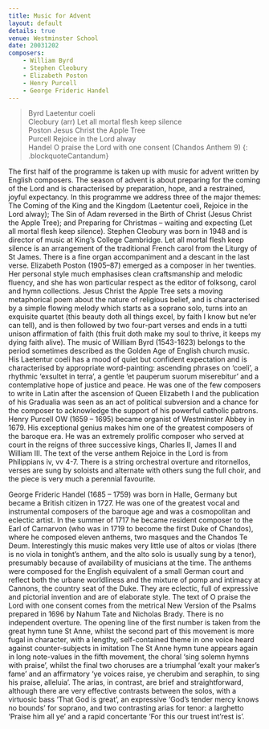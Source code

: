 ```yaml
---
title: Music for Advent
layout: default
details: true
venue: Westminster School
date: 20031202
composers:
    - William Byrd
    - Stephen Cleobury
    - Elizabeth Poston
    - Henry Purcell
    - George Frideric Handel
---
```

> Byrd Laetentur coeli  
> Cleobury (arr) Let all mortal flesh keep silence  
> Poston Jesus Christ the Apple Tree  
> Purcell Rejoice in the Lord alway  
> Handel O praise the Lord with one consent (Chandos Anthem 9)
{: .blockquoteCantandum}

The first half of the programme is taken up with music for advent written by English composers.  The season of advent is about preparing for the coming of the Lord and is characterised by preparation, hope, and a restrained, joyful expectancy.  In this programme we address three of the major themes: The Coming of the King and the Kingdom (Laetentur coeli, Rejoice in the Lord alway); The Sin of Adam reversed in the Birth of Christ (Jesus Christ the Apple Tree); and Preparing for Christmas – waiting and expecting (Let all mortal flesh keep silence). Stephen Cleobury was born in 1948 and is director of music at King’s College Cambridge.  Let all mortal flesh keep silence is an arrangement of the traditional French carol from the Liturgy of St James.  There is a fine organ accompaniment and a descant in the last verse.  Elizabeth Poston (1905–87) emerged as a composer in her twenties.  Her personal style much emphasises clean craftsmanship and melodic fluency, and she has won particular respect as the editor of folksong, carol and hymn collections.  Jesus Christ the Apple Tree sets a moving metaphorical poem about the nature of religious belief, and is characterised by a simple flowing melody which starts as a soprano solo, turns into an exquisite quartet (this beauty doth all things excel, by faith I know but ne’er can tell), and is then followed by two four-part verses and ends in a tutti unison affirmation of faith (this fruit doth make my soul to thrive, it keeps my dying faith alive).  The music of William Byrd (1543-1623) belongs to the period sometimes described as the Golden Age of English church music.  His Laetentur coeli has a mood of quiet but confident expectation and is characterised by appropriate word-painting: ascending phrases on ‘coeli’, a rhythmic ‘exsultet in terra’, a gentle ‘et pauperum suorum miserebitur’ and a contemplative hope of justice and peace.  He was one of the few composers to write in Latin after the ascension of Queen Elizabeth I and the publication of his Gradualia was seen as an act of political subversion and a chance for the composer to acknowledge the support of his powerful catholic patrons.  Henry Purcell OW (1659 – 1695) became organist of Westminster Abbey in 1679.  His exceptional genius makes him one of the greatest composers of the baroque era.  He was an extremely prolific composer who served at court in the reigns of three successive kings, Charles II, James II and William III.  The text of the verse anthem Rejoice in the Lord is from Philippians iv, vv 4-7. There is a string orchestral overture and ritornellos, verses are sung by soloists and alternate with others sung the full choir, and the piece is very much a perennial favourite.

George Frideric Handel (1685 – 1759) was born in Halle, Germany but became a British citizen in 1727.  He was one of the greatest vocal and instrumental composers of the baroque age and was a cosmopolitan and eclectic artist.  In the summer of 1717 he became resident composer to the Earl of Carnarvon (who was in 1719 to become the first Duke of Chandos), where he composed eleven anthems, two masques and the Chandos Te Deum.  Interestingly this music makes very little use of altos or violas (there is no viola in tonight’s anthem, and the alto solo is usually sung by a tenor), presumably because of availability of musicians at the time.  The anthems were composed for the English equivalent of a small German court and reflect both the urbane worldliness and the mixture of pomp and intimacy at Cannons, the country seat of the Duke.  They are eclectic, full of expressive and pictorial invention and are of elaborate style.  The text of O praise the Lord with one consent comes from the metrical New Version of the Psalms prepared in 1696 by Nahum Tate and Nicholas Brady.  There is no independent overture.  The opening line of the first number is taken from the great hymn tune St Anne, whilst the second part of this movement is more fugal in character, with a lengthy, self-contained theme in one voice heard against counter-subjects in imitation  The St Anne hymn tune appears again in long note-values in the fifth movement, the choral ‘sing solemn hymns with praise’, whilst the final two choruses are a triumphal ‘exalt your maker’s fame’ and an affirmatory ‘ye voices raise, ye cherubim and seraphin, to sing his praise, alleluia’.  The arias, in contrast, are brief and straightforward, although there are very effective contrasts between the solos, with a virtuosic bass ‘That God is great’, an expressive ‘God’s tender mercy knows no bounds’ for soprano, and two contrasting arias for tenor: a larghetto ‘Praise him all ye’ and a rapid concertante ‘For this our truest int’rest is’.